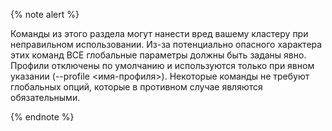 {% note alert %}

Команды из этого раздела могут нанести вред вашему кластеру при неправильном использовании. Из-за потенциально опасного характера этих команд ВСЕ глобальные параметры должны быть заданы явно. Профили отключены по умолчанию и используются только при явном указании (--profile <имя-профиля>). Некоторые команды не требуют глобальных опций, которые в противном случае являются обязательными.

{% endnote %}
